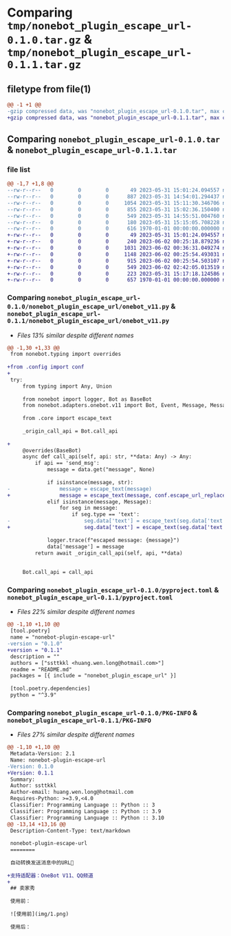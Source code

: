 # Comparing `tmp/nonebot_plugin_escape_url-0.1.0.tar.gz` & `tmp/nonebot_plugin_escape_url-0.1.1.tar.gz`

## filetype from file(1)

```diff
@@ -1 +1 @@
-gzip compressed data, was "nonebot_plugin_escape_url-0.1.0.tar", max compression
+gzip compressed data, was "nonebot_plugin_escape_url-0.1.1.tar", max compression
```

## Comparing `nonebot_plugin_escape_url-0.1.0.tar` & `nonebot_plugin_escape_url-0.1.1.tar`

### file list

```diff
@@ -1,7 +1,8 @@
--rw-r--r--   0        0        0       49 2023-05-31 15:01:24.094557 nonebot_plugin_escape_url-0.1.0/nonebot_plugin_escape_url/__init__.py
--rw-r--r--   0        0        0      887 2023-05-31 14:54:01.294437 nonebot_plugin_escape_url-0.1.0/nonebot_plugin_escape_url/core.py
--rw-r--r--   0        0        0     1054 2023-05-31 15:11:30.346706 nonebot_plugin_escape_url-0.1.0/nonebot_plugin_escape_url/onebot_v11.py
--rw-r--r--   0        0        0      855 2023-05-31 15:02:36.150400 nonebot_plugin_escape_url-0.1.0/nonebot_plugin_escape_url/qqguild.py
--rw-r--r--   0        0        0      549 2023-05-31 14:55:51.004760 nonebot_plugin_escape_url-0.1.0/pyproject.toml
--rw-r--r--   0        0        0      180 2023-05-31 15:15:05.708228 nonebot_plugin_escape_url-0.1.0/README.md
--rw-r--r--   0        0        0      616 1970-01-01 00:00:00.000000 nonebot_plugin_escape_url-0.1.0/PKG-INFO
+-rw-r--r--   0        0        0       49 2023-05-31 15:01:24.094557 nonebot_plugin_escape_url-0.1.1/nonebot_plugin_escape_url/__init__.py
+-rw-r--r--   0        0        0      240 2023-06-02 00:25:18.879236 nonebot_plugin_escape_url-0.1.1/nonebot_plugin_escape_url/config.py
+-rw-r--r--   0        0        0     1031 2023-06-02 00:36:31.049274 nonebot_plugin_escape_url-0.1.1/nonebot_plugin_escape_url/core.py
+-rw-r--r--   0        0        0     1148 2023-06-02 00:25:54.493031 nonebot_plugin_escape_url-0.1.1/nonebot_plugin_escape_url/onebot_v11.py
+-rw-r--r--   0        0        0      915 2023-06-02 00:25:54.503107 nonebot_plugin_escape_url-0.1.1/nonebot_plugin_escape_url/qqguild.py
+-rw-r--r--   0        0        0      549 2023-06-02 02:42:05.013519 nonebot_plugin_escape_url-0.1.1/pyproject.toml
+-rw-r--r--   0        0        0      223 2023-05-31 15:17:18.124586 nonebot_plugin_escape_url-0.1.1/README.md
+-rw-r--r--   0        0        0      657 1970-01-01 00:00:00.000000 nonebot_plugin_escape_url-0.1.1/PKG-INFO
```

### Comparing `nonebot_plugin_escape_url-0.1.0/nonebot_plugin_escape_url/onebot_v11.py` & `nonebot_plugin_escape_url-0.1.1/nonebot_plugin_escape_url/onebot_v11.py`

 * *Files 13% similar despite different names*

```diff
@@ -1,30 +1,33 @@
 from nonebot.typing import overrides
 
+from .config import conf
+
 try:
     from typing import Any, Union
 
     from nonebot import logger, Bot as BaseBot
     from nonebot.adapters.onebot.v11 import Bot, Event, Message, MessageSegment
 
     from .core import escape_text
 
     _origin_call_api = Bot.call_api
 
+
     @overrides(BaseBot)
     async def call_api(self, api: str, **data: Any) -> Any:
         if api == 'send_msg':
             message = data.get("message", None)
 
             if isinstance(message, str):
-                message = escape_text(message)
+                message = escape_text(message, conf.escape_url_replace_dot_by)
             elif isinstance(message, Message):
                 for seg in message:
                     if seg.type == 'text':
-                        seg.data['text'] = escape_text(seg.data['text'])
+                        seg.data['text'] = escape_text(seg.data['text'], conf.escape_url_replace_dot_by)
 
             logger.trace(f"escaped message: {message}")
             data['message'] = message
         return await _origin_call_api(self, api, **data)
 
 
     Bot.call_api = call_api
```

### Comparing `nonebot_plugin_escape_url-0.1.0/pyproject.toml` & `nonebot_plugin_escape_url-0.1.1/pyproject.toml`

 * *Files 22% similar despite different names*

```diff
@@ -1,10 +1,10 @@
 [tool.poetry]
 name = "nonebot-plugin-escape-url"
-version = "0.1.0"
+version = "0.1.1"
 description = ""
 authors = ["ssttkkl <huang.wen.long@hotmail.com>"]
 readme = "README.md"
 packages = [{ include = "nonebot_plugin_escape_url" }]
 
 [tool.poetry.dependencies]
 python = "^3.9"
```

### Comparing `nonebot_plugin_escape_url-0.1.0/PKG-INFO` & `nonebot_plugin_escape_url-0.1.1/PKG-INFO`

 * *Files 27% similar despite different names*

```diff
@@ -1,10 +1,10 @@
 Metadata-Version: 2.1
 Name: nonebot-plugin-escape-url
-Version: 0.1.0
+Version: 0.1.1
 Summary: 
 Author: ssttkkl
 Author-email: huang.wen.long@hotmail.com
 Requires-Python: >=3.9,<4.0
 Classifier: Programming Language :: Python :: 3
 Classifier: Programming Language :: Python :: 3.9
 Classifier: Programming Language :: Python :: 3.10
@@ -13,14 +13,16 @@
 Description-Content-Type: text/markdown
 
 nonebot-plugin-escape-url
 ========
 
 自动转换发送消息中的URL🤔
 
+支持适配器：OneBot V11、QQ频道
+
 ## 卖家秀
 
 使用前：
 
 ![使用前](img/1.png)
 
 使用后：
```

